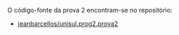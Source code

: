 O código-fonte da prova 2 encontram-se no repositório:

- [jeanbarcellos/unisul.prog2.prova2](https://github.com/jeanbarcellos/unisul.prog2.prova2)
